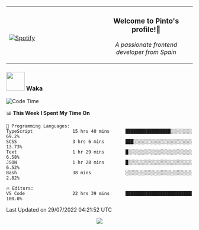 <table width="100%" align="center"> 
  <tr>
  <td width="50%">
      
&nbsp; <br> [![Spotify](https://novatorem-zeta-rust.vercel.app/api/spotify)](https://open.spotify.com/user/novatorem-zeta-rust)

  </td>
  <td width="50%">
    <h3 align="center">Welcome to Pinto's profile!👋</h3>
    <p align="center"><em>A passionate frontend developer from Spain</em></p>
  </td>
  </table>

### <img src="https://media.giphy.com/media/VgCDAzcKvsR6OM0uWg/giphy.gif" width="50"> Waka

  <!--START_SECTION:waka-->
![Code Time](http://img.shields.io/badge/Code%20Time-717%20hrs%2018%20mins-blue)

📊 **This Week I Spent My Time On** 

```text
💬 Programming Languages: 
TypeScript               15 hrs 40 mins      █████████████████░░░░░░░░   69.2% 
SCSS                     3 hrs 6 mins        ███░░░░░░░░░░░░░░░░░░░░░░   13.73% 
Text                     1 hr 29 mins        █░░░░░░░░░░░░░░░░░░░░░░░░   6.58% 
JSON                     1 hr 28 mins        █░░░░░░░░░░░░░░░░░░░░░░░░   6.52% 
Bash                     38 mins             ░░░░░░░░░░░░░░░░░░░░░░░░░   2.82%

🔥 Editors: 
VS Code                  22 hrs 39 mins      █████████████████████████   100.0%

```


 Last Updated on 29/07/2022 04:21:52 UTC
<!--END_SECTION:waka-->

<div align="center">
<img src="https://github-readme-stats-gilt-tau.vercel.app/api/top-langs/?username=pinto-hub&layout=compact&theme=dracula" />
</div>
